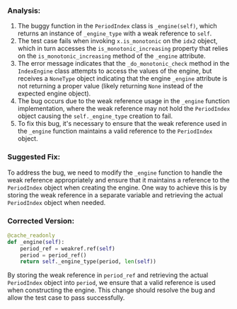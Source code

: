 ### Analysis:
1. The buggy function in the `PeriodIndex` class is `_engine(self)`, which returns an instance of `_engine_type` with a weak reference to `self`.
2. The test case fails when invoking `x.is_monotonic` on the `idx2` object, which in turn accesses the `is_monotonic_increasing` property that relies on the `is_monotonic_increasing` method of the `_engine` attribute.
3. The error message indicates that the `_do_monotonic_check` method in the `IndexEngine` class attempts to access the values of the engine, but receives a `NoneType` object indicating that the engine `_engine` attribute is not returning a proper value (likely returning `None` instead of the expected engine object).
4. The bug occurs due to the weak reference usage in the `_engine` function implementation, where the weak reference may not hold the `PeriodIndex` object causing the `self._engine_type` creation to fail.
5. To fix this bug, it's necessary to ensure that the weak reference used in the `_engine` function maintains a valid reference to the `PeriodIndex` object.

### Suggested Fix:
To address the bug, we need to modify the `_engine` function to handle the weak reference appropriately and ensure that it maintains a reference to the `PeriodIndex` object when creating the engine. One way to achieve this is by storing the weak reference in a separate variable and retrieving the actual `PeriodIndex` object when needed.

### Corrected Version:
```python
@cache_readonly
def _engine(self):
    period_ref = weakref.ref(self)
    period = period_ref()
    return self._engine_type(period, len(self))
```

By storing the weak reference in `period_ref` and retrieving the actual `PeriodIndex` object into `period`, we ensure that a valid reference is used when constructing the engine. This change should resolve the bug and allow the test case to pass successfully.